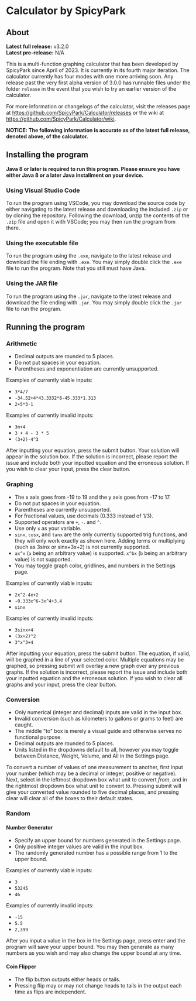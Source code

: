 # Calculator by SpicyPark
## About
**Latest full release:** v3.2.0<br>
**Latest pre-release:** N/A

This is a multi-function graphing calculator that has been developed by SpicyPark since April of 2023. It is currently in its fourth major iteration. The calculator currently has four modes with one more arriving soon. Any release past the very first alpha version of 3.0.0 has runnable files under the folder `release` in the event that you wish to try an earlier version of the calculator.

For more information or changelogs of the calculator, visit the releases page at https://github.com/SpicyPark/Calculator/releases or the wiki at https://github.com/SpicyPark/Calculator/wiki.

**NOTICE: The following information is accurate as of the latest full release, denoted above, of the calculator.**

## Installing the program
**Java 8 or later is required to run this program. Please ensure you have either Java 8 or a later Java installment on your device.**
### Using Visual Studio Code
To run the program using VSCode, you may download the source code by either navigating to the latest release and downloading the included `.zip` or by cloning the repository. Following the download, unzip the contents of the `.zip` file and open it with VSCode; you may then run the program from there.
### Using the executable file
To run the program using the `.exe`, navigate to the latest release and download the file ending with `.exe`. You may simply double click the `.exe` file to run the program. Note that you still must have Java.
### Using the JAR file
To run the program using the `.jar`, navigate to the latest release and download the file ending with `.jar`. You may simply double click the `.jar` file to run the program.
## Running the program
### Arithmetic
- Decimal outputs are rounded to 5 places.
- Do not put spaces in your equation.
- Parentheses and exponentiation are currently unsupported.

Examples of currently viable inputs:
- `3*4/7`
- `-34.52+4*43.3332*8-45.333*1.313`
- `2+5*3-1`

Examples of currently invalid inputs:
- `3n+4`
- `3 + 4 - 3 * 5`
- `(3+2)-4^3`

After inputting your equation, press the submit button. Your solution will appear in the solution box. If the solution is incorrect, please report the issue and include both your inputted equation and the erroneous solution. If you wish to clear your input, press the clear button.
### Graphing
- The x axis goes from -19 to 19 and the y axis goes from -17 to 17.
- Do not put spaces in your equation.
- Parentheses are currently unsupported.
- For fractional values, use decimals (0.333 instead of 1/3).
- Supported operators are `+`, `-`. and `^`.
- Use only `x` as your variable.
- `sinx`, `cosx`, and `tanx` are the only currently supported trig functions, and they will only work exactly as shown here. Adding terms or multiplying (such as 3sinx or sinx+3x+2) is not currently supported.
- `ax^x` (`a` being an arbitrary value) is supported. `x^bx` (`b` being an arbitrary value) is not supported.
- You may toggle graph color, gridlines, and numbers in the Settings page.

Examples of currently viable inputs:
- `2x^2-4x+2`
- `-0.333x^6-3x^4+3.4`
- `sinx`

Examples of currently invalid inputs:
- `3sinx+4`
- `(3x+2)^2`
- `3^x^3+4`

After inputting your equation, press the submit button. The equation, if valid, will be graphed in a line of your selected color. Multiple equations may be graphed, so pressing submit will overlay a new graph over any previous graphs. If the solution is incorrect, please report the issue and include both your inputted equation and the erroneous solution. If you wish to clear all graphs and your input, press the clear button.
### Conversion
- Only numerical (integer and decimal) inputs are valid in the input box.
- Invalid conversion (such as kilometers to gallons or grams to feet) are caught.
- The middle "to" box is merely a visual guide and otherwise serves no functional purpose.
- Decimal outputs are rounded to 5 places.
- Units listed in the dropdowns default to all, however you may toggle between Distance, Weight, Volume, and All in the Settings page.

To convert a number of values of one measurement to another, first input your number (which may be a decimal or integer, positive or negative). Next, select in the leftmost dropdown box what unit to convert *from*, and in the rightmost dropdown box what unit to convert *to*. Pressing submit will give your converted value rounded to five decimal places, and pressing clear will clear all of the boxes to their default states.
### Random
#### Number Generator
- Specify an upper bound for numbers generated in the Settings page.
- Only positive integer values are valid in the input box.
- The randomly generated number has a possible range from 1 to the upper bound.

Examples of currently viable inputs:
- `3`
- `53245`
- `46`

Examples of currently invalid inputs:
- `-15`
- `5.5`
- `2,399`

After you input a value in the box in the Settings page, press enter and the program will save your upper bound. You may then generate as many numbers as you wish and may also change the upper bound at any time.

#### Coin Flipper
- The flip button outputs either heads or tails.
- Pressing flip may or may not change heads to tails in the output each time as flips are independent.
